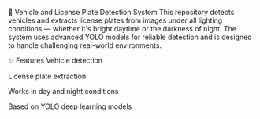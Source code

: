 🚗 Vehicle and License Plate Detection System
This repository detects vehicles and extracts license plates from images under all lighting conditions — whether it's bright daytime or the darkness of night.
The system uses advanced YOLO models for reliable detection and is designed to handle challenging real-world environments.

✨ Features
Vehicle detection

License plate extraction

Works in day and night conditions

Based on YOLO deep learning models
